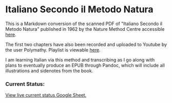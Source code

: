 # Italiano Secondo il Metodo Natura

This is a Markdown conversion of the scanned PDF of "Italiano Secondo il Metodo Natura" published in 1962 by the Nature Method Centre accessible [here](https://archive.org/details/Litalianoecondoetodoatura).

The first two chapters have also been recorded and uploaded to Youtube by the user Polymathy. Playlist is viewable [here](https://www.youtube.com/playlist?list=PLQQL5IeNgck0CP34Z558D2Djkk4poSGOa).

I am learning Italian via this method and transcribing as I go along with plans to eventually produce an EPUB through Pandoc, which will include all illustrations and sidenotes from the book.

### Current Status:

[View live current status Google Sheet.](https://docs.google.com/spreadsheets/d/1qr5EIiRmIPb2RBrO8cecpvc0PDyF-O6H2oUMvojQaNI/edit?usp=sharing)

<!--stackedit_data:
eyJoaXN0b3J5IjpbLTgyOTc1MDY0MywyMTI0NjQ1OTgyXX0=
-->

